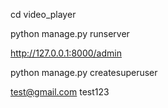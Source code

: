 cd video_player 

python manage.py runserver 

http://127.0.0.1:8000/admin

python manage.py createsuperuser

 test@gmail.com
 test123
